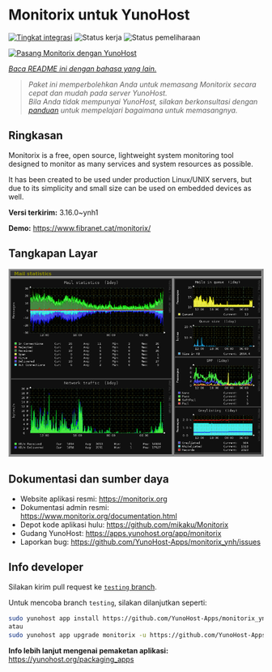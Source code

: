 <!--
N.B.: README ini dibuat secara otomatis oleh <https://github.com/YunoHost/apps/tree/master/tools/readme_generator>
Ini TIDAK boleh diedit dengan tangan.
-->

# Monitorix untuk YunoHost

[![Tingkat integrasi](https://apps.yunohost.org/badge/integration/monitorix)](https://ci-apps.yunohost.org/ci/apps/monitorix/)
![Status kerja](https://apps.yunohost.org/badge/state/monitorix)
![Status pemeliharaan](https://apps.yunohost.org/badge/maintained/monitorix)

[![Pasang Monitorix dengan YunoHost](https://install-app.yunohost.org/install-with-yunohost.svg)](https://install-app.yunohost.org/?app=monitorix)

*[Baca README ini dengan bahasa yang lain.](./ALL_README.md)*

> *Paket ini memperbolehkan Anda untuk memasang Monitorix secara cepat dan mudah pada server YunoHost.*  
> *Bila Anda tidak mempunyai YunoHost, silakan berkonsultasi dengan [panduan](https://yunohost.org/install) untuk mempelajari bagaimana untuk memasangnya.*

## Ringkasan

Monitorix is a free, open source, lightweight system monitoring tool designed to monitor as many services and system resources as possible.

It has been created to be used under production Linux/UNIX servers, but due to its simplicity and small size can be used on embedded devices as well.


**Versi terkirim:** 3.16.0~ynh1

**Demo:** <https://www.fibranet.cat/monitorix/>

## Tangkapan Layar

![Tangkapan Layar pada Monitorix](./doc/screenshots/mail.png)

## Dokumentasi dan sumber daya

- Website aplikasi resmi: <https://monitorix.org>
- Dokumentasi admin resmi: <https://www.monitorix.org/documentation.html>
- Depot kode aplikasi hulu: <https://github.com/mikaku/Monitorix>
- Gudang YunoHost: <https://apps.yunohost.org/app/monitorix>
- Laporkan bug: <https://github.com/YunoHost-Apps/monitorix_ynh/issues>

## Info developer

Silakan kirim pull request ke [`testing` branch](https://github.com/YunoHost-Apps/monitorix_ynh/tree/testing).

Untuk mencoba branch `testing`, silakan dilanjutkan seperti:

```bash
sudo yunohost app install https://github.com/YunoHost-Apps/monitorix_ynh/tree/testing --debug
atau
sudo yunohost app upgrade monitorix -u https://github.com/YunoHost-Apps/monitorix_ynh/tree/testing --debug
```

**Info lebih lanjut mengenai pemaketan aplikasi:** <https://yunohost.org/packaging_apps>
